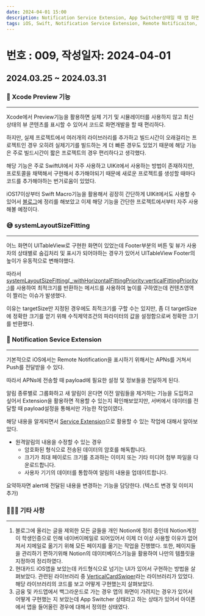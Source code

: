 ```yaml
---
date: 2024-04-01 15:00
description: Notification Service Extension, App Switcher상태일 때 앱 화면 변경, VerticalCardSwiper 라이브러리, Notion 정리, Preview 기능 활용, systemLayoutSizeFitting메서드 
tags: iOS, Swift, Notification Service Extension, Remote Notificaiton, App Switcher, systemLayoutSizeFitting, VerticalCardSwiper, Notion, Preview
---
```

# 번호 : 009, 작성일자: 2024-04-01

## 2024.03.25 ~ 2024.03.31
### 📱 Xcode Preview 기능
---

Xcode에서 Preview기능을 활용하면 실제 기기 및 시뮬레이터를 사용하지 않고 최신 상태의 뷰 콘텐츠를 표시할 수 있어서 코드로 화면개발을 할 때 편리하다.

하지만, 실제 프로젝트에서 여러개의 라이브러리를 추가하고 빌드시간이 오래걸리는 프로젝트인 경우 오히려 실제기기를 빌드하는 게 더 빠른 경우도 있었기 때문에 해당 기능은 주로 빌드시간이 짧은 프로젝트의 경우 편리하다고 생각했다.

해당 기능은 주로 SwiftUI에서 자주 사용하고 UIKit에서 사용하는 방법이 존재하지만, 프로토콜을 채택해서 구현해서 추가해야되기 때문에 새로운 프로젝트를 생성할 때마다 코드를 추가해야하는 번거로움이 있었다.

iOS17이상부터 Swift Macro기능을 활용해서 굉장히 간단하게 UIKit에서도 사용할 수 있어서 [블로그](https://sookim-1.tistory.com/3)에 정리를 해보았고 이제 해당 기능을 간단한 프로젝트에서부터 자주 사용해볼 예정이다.

### 😅 systemLayoutSizeFitting
---

어느 화면이 UITableView로 구현한 화면이 있었는데 Footer부분의 버튼 및 뷰가 사용자의 상태별로 숨김처리 및 표시가 되어야하는 경우가 있어서 UITableView Footer의 높이가 유동적으로 변해야했다.

따라서 [systemLayoutSizeFitting(_:withHorizontalFittingPriority:verticalFittingPriority:)](https://developer.apple.com/documentation/uikit/uiview/1622623-systemlayoutsizefitting)를 사용하여 최적크기를 반환하는 메서드를 사용하여 높이를 구하였는데 컨텐츠영역이 짤리는 이슈가 발생했다.

이유는 targetSize만 지정된 경우에도 최적크기를 구할 수는 있지만, 좀 더 targetSize에 정확한 크기를 얻기 위해 수직제약조건의 파라미터의 값을 설정함으로써 정확한 크기를 반환했다.

### 🔔 Notification Sevice Extension
---

기본적으로 iOS에서는 Remote Notification을 표시하기 위해서는 APNs를 거쳐서 Push를 전달받을 수 있다.

따라서 APNs에 전송할 때 payload에 필요한 설정 및 정보들을 전달하게 된다.

알림 종류별로 그룹화하고 새 알림이 온다면 이전 알림들을 제거하는 기능을 도입하고 싶어서 Extension을 활용하면 적용할 수 있는지 확인해보았지만, 서버에서 데이터를 전달할 때 payload설정을 통해서만 가능한 작업이였다.

해당 내용을 알게되면서 [Service Extension](https://developer.apple.com/documentation/usernotifications/unnotificationserviceextension)으로 활용할 수 있는 작업에 대해서 알아보았다.

- 원격알림의 내용을 수정할 수 있는 경우
    - 암호화된 형식으로 전송된 데이터의 암호를 해독합니다.
    - 크기가 최대 페이로드 크기를 초과하는 이미지 또는 기타 미디어 첨부 파일을 다운로드합니다.
    - 사용자 기기의 데이터를 통합하여 알림의 내용을 업데이트합니다.

요약하자면 alert에 전달된 내용을 변경하는 기능을 담당한다. (텍스트 변경 및 이미지 추가)

### 🙋🏻‍♂️ 기타 사항
---

1. 블로그에 올리는 글을 제외한 모든 글들을 개인 Notion에 정리 중인데 Notion계정이 학생인증으로 인해 네이버이메일로 되어있어서 이제 더 이상 사용할 이유가 없어져서 지메일로 옮기기 위해 모든 페이지를 옮기는 작업을 진행했다. 또한, 페이지들을 관리하기 편하기위해 Notion의 데이터베이스기능을 활용하여 나만의 템플릿을 지정하여 정리하였다.
2. 현대카드 iOS앱을 보았는데 카드형식으로 넘기는 UI가 있어서 구현하는 방법을 살펴보았다. 관련된 라이브러리 중 [VerticalCardSwiper](https://github.com/JoniVR/VerticalCardSwiper)라는 라이브러리가 있었다. 해당 라이브러리의 코드를 보고 어떻게 구현했는지 살펴보았다.
3. 금융 및 카드앱에서 백그라운드로 가는 경우 앱의 화면이 가려지는 경우가 있어서 어떻게 구현했는 지 보았는데 App Switcher 상태라고 하는 상태가 있어서 아이폰에서 앱을 들어올린 경우에 대해서 정의한 상태였다.

